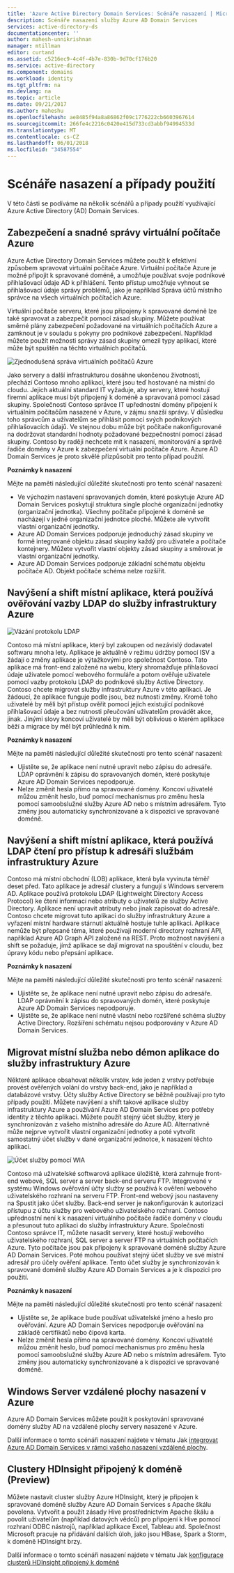 ```yaml
---
title: 'Azure Active Directory Domain Services: Scénáře nasazení | Microsoft Docs'
description: Scénáře nasazení služby Azure AD Domain Services
services: active-directory-ds
documentationcenter: ''
author: mahesh-unnikrishnan
manager: mtillman
editor: curtand
ms.assetid: c5216ec9-4c4f-4b7e-830b-9d70cf176b20
ms.service: active-directory
ms.component: domains
ms.workload: identity
ms.tgt_pltfrm: na
ms.devlang: na
ms.topic: article
ms.date: 09/21/2017
ms.author: maheshu
ms.openlocfilehash: ae8485f94a8a86862f09c1776222cb6603967614
ms.sourcegitcommit: 266fe4c2216c0420e415d733cd3abbf94994533d
ms.translationtype: MT
ms.contentlocale: cs-CZ
ms.lasthandoff: 06/01/2018
ms.locfileid: "34587554"
---
```

# <a name="deployment-scenarios-and-use-cases"></a>Scénáře nasazení a případy použití
V této části se podíváme na několik scénářů a případy použití využívající Azure Active Directory (AD) Domain Services.

## <a name="secure-easy-administration-of-azure-virtual-machines"></a>Zabezpečení a snadné správy virtuální počítače Azure
Azure Active Directory Domain Services můžete použít k efektivní způsobem spravovat virtuální počítače Azure. Virtuální počítače Azure je možné připojit k spravované doméně, a umožňuje používat svoje podnikové přihlašovací údaje AD k přihlášení. Tento přístup umožňuje vyhnout se přihlašovací údaje správy problémů, jako je například Správa účtů místního správce na všech virtuálních počítačích Azure.

Virtuální počítače serveru, které jsou připojeny k spravované doméně lze také spravovat a zabezpečit pomocí zásad skupiny. Můžete používat směrné plány zabezpečení požadované na virtuálních počítačích Azure a zamknout je v souladu s pokyny pro podnikové zabezpečení. Například můžete použít možnosti správy zásad skupiny omezil typy aplikací, které může být spuštěn na těchto virtuálních počítačů.

![Zjednodušená správa virtuálních počítačů Azure](./media/active-directory-domain-services-scenarios/streamlined-vm-administration.png)

Jako servery a další infrastrukturou dosáhne ukončenou životností, přechází Contoso mnoho aplikací, které jsou teď hostované na místní do cloudu. Jejich aktuální standard IT vyžaduje, aby servery, které hostují firemní aplikace musí být připojený k doméně a spravovaná pomocí zásad skupiny. Společnosti Contoso správce IT upřednostní domény připojení k virtuálním počítačům nasazené v Azure, v zájmu snazší správy. V důsledku toho správcům a uživatelům se přihlásit pomocí svých podnikových přihlašovacích údajů. Ve stejnou dobu může být počítače nakonfigurované na dodržovat standardní hodnoty požadované bezpečnostní pomocí zásad skupiny. Contoso by raději nechcete mít k nasazení, monitorování a správě řadiče domény v Azure k zabezpečení virtuální počítače Azure. Azure AD Domain Services je proto skvělé přizpůsobit pro tento případ použití.

**Poznámky k nasazení**

Mějte na paměti následující důležité skutečnosti pro tento scénář nasazení:

* Ve výchozím nastavení spravovaných domén, které poskytuje Azure AD Domain Services poskytují struktura single ploché organizační jednotky (organizační jednotka). Všechny počítače připojené k doméně se nacházejí v jedné organizační jednotce ploché. Můžete ale vytvořit vlastní organizační jednotky.
* Azure AD Domain Services podporuje jednoduchý zásad skupiny ve formě integrované objektu zásad skupiny každý pro uživatele a počítače kontejnery. Můžete vytvořit vlastní objekty zásad skupiny a směrovat je vlastní organizační jednotky.
* Azure AD Domain Services podporuje základní schématu objektu počítače AD. Objekt počítače schéma nelze rozšířit.

## <a name="lift-and-shift-an-on-premises-application-that-uses-ldap-bind-authentication-to-azure-infrastructure-services"></a>Navýšení a shift místní aplikace, která používá ověřování vazby LDAP do služby infrastruktury Azure
![Vázání protokolu LDAP](./media/active-directory-domain-services-scenarios/ldap-bind.png)

Contoso má místní aplikace, který byl zakoupen od nezávislý dodavatel softwaru mnoha lety. Aplikace je aktuálně v režimu údržby pomocí ISV a žádají o změny aplikace je výtažkovými pro společnost Contoso. Tato aplikace má front-end založené na webu, který shromažďuje přihlašovací údaje uživatele pomocí webového formuláře a potom ověřuje uživatele pomocí vazby protokolu LDAP do podnikové služby Active Directory. Contoso chcete migrovat služby infrastruktury Azure v této aplikaci. Je žádoucí, že aplikace funguje podle jsou, bez nutnosti změny. Kromě toho uživatelé by měli být přístup ověřit pomocí jejich existující podnikové přihlašovací údaje a bez nutnosti přeučování uživatelům provádět akce, jinak. Jinými slovy koncoví uživatelé by měli být oblivious o kterém aplikace běží a migrace by měl být průhledná k nim.

**Poznámky k nasazení**

Mějte na paměti následující důležité skutečnosti pro tento scénář nasazení:

* Ujistěte se, že aplikace není nutné upravit nebo zápisu do adresáře. LDAP oprávnění k zápisu do spravovaných domén, které poskytuje Azure AD Domain Services nepodporuje.
* Nelze změnit hesla přímo na spravované domény. Koncoví uživatelé můžou změnit heslo, buď pomocí mechanismus pro změnu hesla pomocí samoobslužné služby Azure AD nebo s místním adresářem. Tyto změny jsou automaticky synchronizované a k dispozici ve spravované doméně.

## <a name="lift-and-shift-an-on-premises-application-that-uses-ldap-read-to-access-the-directory-to-azure-infrastructure-services"></a>Navýšení a shift místní aplikace, která používá LDAP čtení pro přístup k adresáři službám infrastruktury Azure
Contoso má místní obchodní (LOB) aplikace, která byla vyvinuta téměř deset před. Tato aplikace je adresář clustery a fungují s Windows serverem AD. Aplikace používá protokolu LDAP (Lightweight Directory Access Protocol) ke čtení informací nebo atributy o uživatelů ze služby Active Directory. Aplikace není upravit atributy nebo jinak zapisovat do adresáře. Contoso chcete migrovat tuto aplikaci do služby infrastruktury Azure a vyřazení místní hardware stárnutí aktuálně hostuje tuhle aplikaci. Aplikace nemůže být přepsané téma, které používají moderní directory rozhraní API, například Azure AD Graph API založené na REST. Proto možnost navýšení a shift se požaduje, jímž aplikace se dají migrovat na spouštění v cloudu, bez úpravy kódu nebo přepsání aplikace.

**Poznámky k nasazení**

Mějte na paměti následující důležité skutečnosti pro tento scénář nasazení:

* Ujistěte se, že aplikace není nutné upravit nebo zápisu do adresáře. LDAP oprávnění k zápisu do spravovaných domén, které poskytuje Azure AD Domain Services nepodporuje.
* Ujistěte se, že aplikace není nutné vlastní nebo rozšířené schéma služby Active Directory. Rozšíření schématu nejsou podporovány v Azure AD Domain Services.

## <a name="migrate-an-on-premises-service-or-daemon-application-to-azure-infrastructure-services"></a>Migrovat místní služba nebo démon aplikace do služby infrastruktury Azure
Některé aplikace obsahovat několik vrstev, kde jeden z vrstvy potřebuje provést ověřených volání do vrstvy back-end, jako je například a databázové vrstvy. Účty služby Active Directory se běžně používají pro tyto případy použití. Můžete navýšení a shift takové aplikace služby infrastruktury Azure a používání Azure AD Domain Services pro potřeby identity z těchto aplikací. Můžete použít stejný účet služby, který je synchronizován z vašeho místního adresáře do Azure AD. Alternativně může nejprve vytvořit vlastní organizační jednotky a poté vytvořit samostatný účet služby v dané organizační jednotce, k nasazení těchto aplikací.

![Účet služby pomocí WIA](./media/active-directory-domain-services-scenarios/wia-service-account.png)

Contoso má uživatelské softwarová aplikace úložiště, která zahrnuje front-end webové, SQL server a server back-end serveru FTP. Integrované v systému Windows ověřování účty služby se používá k ověření webového uživatelského rozhraní na serveru FTP. Front-end webový jsou nastaveny na Spustit jako účet služby. Back-end server je nakonfigurován k autorizaci přístupu z účtu služby pro webového uživatelského rozhraní. Contoso upřednostní není k k nasazení virtuálního počítače řadiče domény v cloudu a přesunout tuto aplikaci do služby infrastruktury Azure. Společnosti Contoso správce IT, můžete nasadit servery, které hostují webového uživatelského rozhraní, SQL server a server FTP na virtuálních počítačích Azure. Tyto počítače jsou pak připojeny k spravované doméně služby Azure AD Domain Services. Poté mohou používat stejný účet služby ve své místní adresář pro účely ověření aplikace. Tento účet služby je synchronizován k spravované doméně služby Azure AD Domain Services a je k dispozici pro použití.

**Poznámky k nasazení**

Mějte na paměti následující důležité skutečnosti pro tento scénář nasazení:

* Ujistěte se, že aplikace bude používat uživatelské jméno a heslo pro ověřování. Azure AD Domain Services nepodporuje ověřování na základě certifikátů nebo čipová karta.
* Nelze změnit hesla přímo na spravované domény. Koncoví uživatelé můžou změnit heslo, buď pomocí mechanismus pro změnu hesla pomocí samoobslužné služby Azure AD nebo s místním adresářem. Tyto změny jsou automaticky synchronizované a k dispozici ve spravované doméně.

## <a name="windows-server-remote-desktop-services-deployments-in-azure"></a>Windows Server vzdálené plochy nasazení v Azure
Azure AD Domain Services můžete použít k poskytování spravované domény služby AD na vzdálené plochy servery nasazené v Azure.

Další informace o tomto scénáři nasazení najdete v tématu Jak [integrovat Azure AD Domain Services v rámci vašeho nasazení vzdálené plochy](https://docs.microsoft.com/windows-server/remote/remote-desktop-services/rds-azure-adds).


## <a name="domain-joined-hdinsight-clusters-preview"></a>Clustery HDInsight připojený k doméně (Preview)
Můžete nastavit cluster služby Azure HDInsight, který je připojen k spravované doméně služby Azure AD Domain Services s Apache škálu povolena. Vytvořit a použít zásady Hive prostřednictvím Apache škálu a povolit uživatelům (například datových vědců) pro připojení k Hive pomocí rozhraní ODBC nástrojů, například aplikace Excel, Tableau atd. Společnost Microsoft pracuje na přidávání dalších úloh, jako jsou HBase, Spark a Storm, k doméně HDInsight brzy.

Další informace o tomto scénáři nasazení najdete v tématu Jak [konfigurace clusterů HDInsight připojený k doméně](../hdinsight/domain-joined/apache-domain-joined-configure.md)
